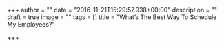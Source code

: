 +++
author = ""
date = "2016-11-21T15:29:57.938+00:00"
description = ""
draft = true
image = ""
tags = []
title = "What’s The Best Way To Schedule My Employees?"

+++
